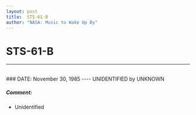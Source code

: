 ```yaml
---
layout: post
title:  STS-61-B
author: "NASA: Music to Wake Up By"
---
```


# STS-61-B
----
<br/>
### DATE: November 30, 1985
----
UNIDENTIFIED by UNKNOWN

##### Comment:
* Unidentified

